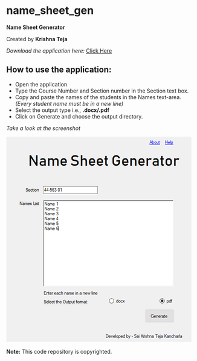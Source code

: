 # name_sheet_gen
**Name Sheet Generator**

Created by **Krishna Teja**

*Download the application here:* [Click Here](https://drive.google.com/file/d/1OxjNIQ2I59VHC7c3MhEAkWv0JNwDFmXj/view?usp=sharing "Google Drive link")
## How to use the application:
- Open the application
- Type the Course Number and Section number in the Section text box.
- Copy and paste the names of the students in the Names text-area. *(Every student name must be in a new line)*
- Select the output type i.e., **.docx/.pdf**
- Click on Generate and choose the output directory.

*Take a look at the screenshot*

![Screenshot](https://github.com/tejavictory/name_sheet_gen/raw/master/Capture01.PNG)


**Note:** This code repository is copyrighted.

